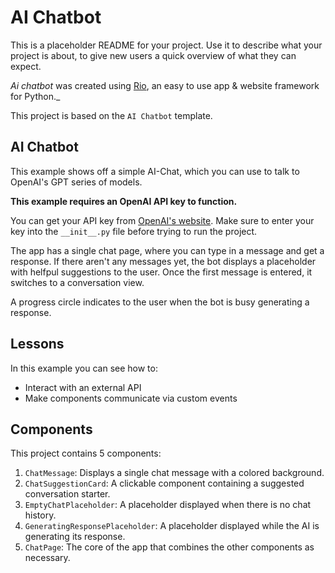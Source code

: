 # AI Chatbot

This is a placeholder README for your project. Use it to describe what your
project is about, to give new users a quick overview of what they can expect.

_Ai chatbot_ was created using [Rio](https://rio.dev/), an easy to
use app & website framework for Python._

This project is based on the `AI Chatbot` template.

## AI Chatbot

This example shows off a simple AI-Chat, which you can use to talk to OpenAI's
GPT series of models.

**This example requires an OpenAI API key to function.**

You can get your API key from [OpenAI's
website](https://platform.openai.com/api-keys). Make sure to enter your key into
the `__init__.py` file before trying to run the project.

The app has a single chat page, where you can type in a message and get a
response. If there aren't any messages yet, the bot displays a placeholder with
helfpul suggestions to the user. Once the first message is entered, it switches
to a conversation view.

A progress circle indicates to the user when the bot is busy generating a
response.

## Lessons

In this example you can see how to:

-   Interact with an external API
-   Make components communicate via custom events

## Components

This project contains 5 components:

1. `ChatMessage`: Displays a single chat message with a colored background.
2. `ChatSuggestionCard`: A clickable component containing a suggested
   conversation starter.
3. `EmptyChatPlaceholder`: A placeholder displayed when there is no chat
   history.
4. `GeneratingResponsePlaceholder`: A placeholder displayed while the AI is
   generating its response.
5. `ChatPage`: The core of the app that combines the other components as
   necessary.
